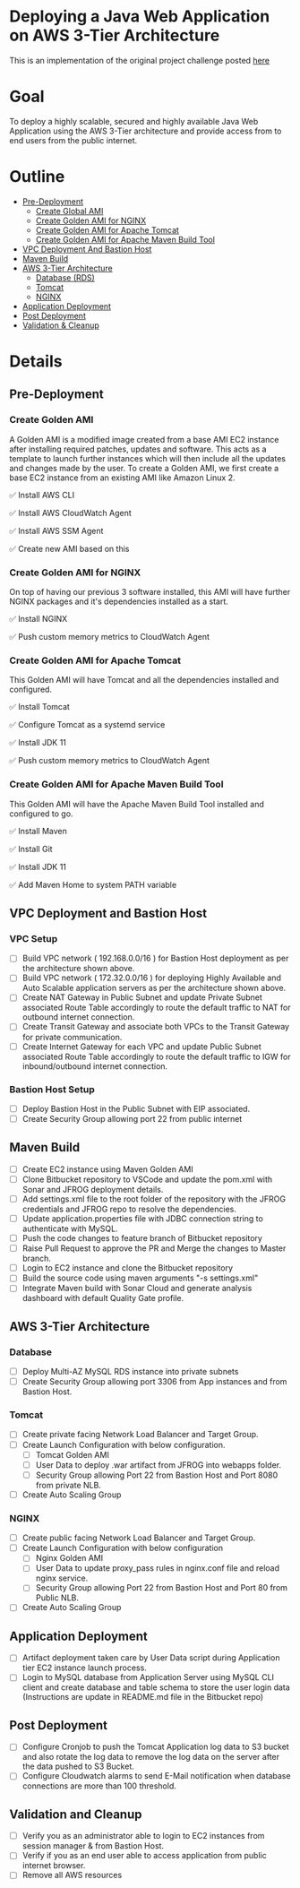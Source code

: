 # Deploying a Java Web Application on AWS 3-Tier Architecture
This is an implementation of the original project challenge posted [here](https://devopsrealtime.com/deploy-java-application-on-aws-3-tier-architecture/)

# Goal
To deploy a highly scalable, secured and highly available Java Web Application using the AWS 3-Tier architecture and provide access from to end users from the public 
internet.

# Outline
- [Pre-Deployment](#pre-deployment)
  + [Create Global AMI](#create-global-ami)   
  + [Create Golden AMI for NGINX](#create-golden-ami-for-nginx)  
  + [Create Golden AMI for Apache Tomcat](#create-golden-ami-for-apache-tomcat)  
  + [Create Golden AMI for Apache Maven Build Tool](#create-golden-ami-for-apache-maven-build-tool)  
- [VPC Deployment And Bastion Host](#vpc-deployment-and-bastion-host)  
- [Maven Build](#maven-build)  
- [AWS 3-Tier Architecture](#aws-3-tier-architecture)  
  + [Database (RDS)](#database)  
  + [Tomcat](#tomcat)  
  + [NGINX](#nginx)  
- [Application Deployment](#application-deployment)  
- [Post Deployment](#post-deployment)  
- [Validation & Cleanup](#validation-and-cleanup)  

# Details

## Pre-Deployment

### Create Golden AMI
A Golden AMI is a modified image created from a base AMI EC2 instance after installing required patches, updates and software. This acts as a template to launch further 
instances which will then include all the updates and changes made by the user. To create a Golden AMI, we first create a base EC2 instance from an existing AMI like Amazon 
Linux 2.

:white_check_mark: Install AWS CLI

:white_check_mark: Install AWS CloudWatch Agent

:white_check_mark: Install AWS SSM Agent

:white_check_mark: Create new AMI based on this

### Create Golden AMI for NGINX
On top of having our previous 3 software installed, this AMI will have further NGINX packages and it's dependencies installed as a start.

:white_check_mark: Install NGINX

:white_check_mark: Push custom memory metrics to CloudWatch Agent

### Create Golden AMI for Apache Tomcat
This Golden AMI will have Tomcat and all the dependencies installed and configured.

:white_check_mark: Install Tomcat

:white_check_mark: Configure Tomcat as a systemd service

:white_check_mark: Install JDK 11

:white_check_mark: Push custom memory metrics to CloudWatch Agent

### Create Golden AMI for Apache Maven Build Tool
This Golden AMI will have the Apache Maven Build Tool installed and configured to go.

:white_check_mark: Install Maven

:white_check_mark: Install Git

:white_check_mark: Install JDK 11

:white_check_mark: Add Maven Home to system PATH variable

## VPC Deployment and Bastion Host
### VPC Setup
- [ ] Build VPC network ( 192.168.0.0/16 ) for Bastion Host deployment as per the architecture shown above.
- [ ] Build VPC network ( 172.32.0.0/16 ) for deploying Highly Available and Auto Scalable application servers as per the architecture shown above.
- [ ] Create NAT Gateway in Public Subnet and update Private Subnet associated Route Table accordingly to route the default traffic to NAT for outbound internet connection.
- [ ] Create Transit Gateway and associate both VPCs to the Transit Gateway  for private communication.
- [ ] Create Internet Gateway for each VPC and update Public Subnet associated Route Table accordingly to route the default traffic to IGW for inbound/outbound internet connection.

### Bastion Host Setup
- [ ] Deploy Bastion Host in the Public Subnet with EIP associated.
- [ ] Create Security Group allowing port 22 from public internet

## Maven Build
- [ ] Create EC2 instance using Maven Golden AMI
- [ ] Clone Bitbucket repository to VSCode and update the pom.xml with Sonar and JFROG deployment details.
- [ ] Add settings.xml file to the root folder of the repository with the JFROG credentials and JFROG repo to resolve the dependencies.
- [ ] Update application.properties file with JDBC connection string to authenticate with MySQL.
- [ ] Push the code changes to feature branch of Bitbucket repository
- [ ] Raise Pull Request to approve the PR and Merge the changes to Master branch.
- [ ] Login to EC2 instance and clone the Bitbucket repository
- [ ] Build the source code using  maven arguments "-s settings.xml"
- [ ] Integrate Maven build with Sonar Cloud and generate analysis dashboard with default Quality Gate profile.

## AWS 3-Tier Architecture
### Database
- [ ] Deploy Multi-AZ MySQL RDS instance into private subnets
- [ ] Create Security Group allowing port 3306 from App instances and from Bastion Host.

### Tomcat
- [ ] Create private facing Network Load Balancer and Target Group.
- [ ] Create Launch Configuration with below configuration.
  + [ ] Tomcat Golden AMI
  + [ ] User Data to deploy .war artifact from JFROG into webapps folder.
  + [ ] Security Group allowing Port 22 from Bastion Host and Port 8080 from private NLB.
- [ ] Create Auto Scaling Group

### NGINX
- [ ] Create public facing Network Load Balancer and Target Group.
- [ ] Create Launch Configuration with below configuration
  + [ ] Nginx Golden AMI
  + [ ] User Data to update proxy_pass rules in nginx.conf file and reload nginx service.
  + [ ] Security Group allowing Port 22 from Bastion Host and Port 80 from Public NLB.
- [ ] Create Auto Scaling Group

## Application Deployment
- [ ] Artifact deployment taken care by User Data script during  Application tier EC2 instance launch process.
- [ ] Login to MySQL database from Application Server using MySQL CLI client and create database and table schema to store the user login data (Instructions are update in README.md file in the Bitbucket repo)

## Post Deployment
- [ ] Configure Cronjob to push the Tomcat Application log data to S3 bucket and also rotate the log data to remove the log data on the server after the data pushed to S3 Bucket.
- [ ] Configure Cloudwatch alarms to send E-Mail notification when database connections are more than 100 threshold.

## Validation and Cleanup
- [ ] Verify you as an administrator able to login to EC2 instances from session manager & from Bastion Host.
- [ ] Verify if you as an end user able to access application from public internet browser.
- [ ] Remove all AWS resources
